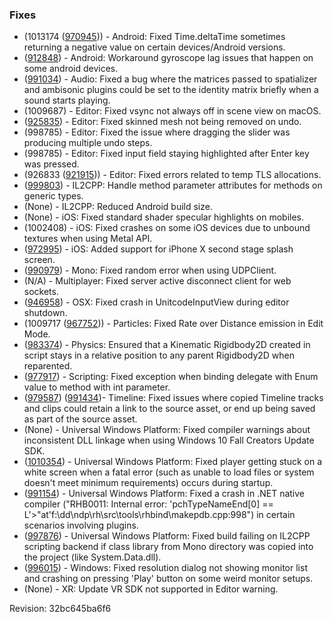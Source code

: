 ### Fixes

*   (1013174 ([970945](https://issuetracker.unity3d.com/product/unity/issues/guid/970945/))) - Android: Fixed Time.deltaTime sometimes returning a negative value on certain devices/Android versions.
*   ([912848](https://issuetracker.unity3d.com/product/unity/issues/guid/912848/)) - Android: Workaround gyroscope lag issues that happen on some android devices.
*   ([991034](https://issuetracker.unity3d.com/product/unity/issues/guid/991034/)) - Audio: Fixed a bug where the matrices passed to spatializer and ambisonic plugins could be set to the identity matrix briefly when a sound starts playing.
*   (1009687) - Editor: Fixed vsync not always off in scene view on macOS.
*   ([925835](https://issuetracker.unity3d.com/product/unity/issues/guid/925835/)) - Editor: Fixed skinned mesh not being removed on undo.
*   (998785) - Editor: Fixed the issue where dragging the slider was producing multiple undo steps.
*   (998785) - Editor: Fixed input field staying highlighted after Enter key was pressed.
*   (926833 ([921915](https://issuetracker.unity3d.com/product/unity/issues/guid/921915/))) - Editor: Fixed errors related to temp TLS allocations.
*   ([999803](https://issuetracker.unity3d.com/product/unity/issues/guid/999803/)) - IL2CPP: Handle method parameter attributes for methods on generic types.
*   (None) - IL2CPP: Reduced Android build size.
*   (None) - iOS: Fixed standard shader specular highlights on mobiles.
*   (1002408) - iOS: Fixed crashes on some iOS devices due to unbound textures when using Metal API.
*   ([972995](https://issuetracker.unity3d.com/product/unity/issues/guid/972995/)) - iOS: Added support for iPhone X second stage splash screen.
*   ([990979](https://issuetracker.unity3d.com/product/unity/issues/guid/990979/)) - Mono: Fixed random error when using UDPClient.
*   (N/A) - Multiplayer: Fixed server active disconnect client for web sockets.
*   ([946958](https://issuetracker.unity3d.com/product/unity/issues/guid/946958/)) - OSX: Fixed crash in UnitcodeInputView during editor shutdown.
*   (1009717 ([967752](https://issuetracker.unity3d.com/product/unity/issues/guid/967752/))) - Particles: Fixed Rate over Distance emission in Edit Mode.
*   ([983374](https://issuetracker.unity3d.com/product/unity/issues/guid/983374/)) - Physics: Ensured that a Kinematic Rigidbody2D created in script stays in a relative position to any parent Rigidbody2D when reparented.
*   ([977917](https://issuetracker.unity3d.com/product/unity/issues/guid/977917/)) - Scripting: Fixed exception when binding delegate with Enum value to method with int parameter.
*   ([979587](https://issuetracker.unity3d.com/product/unity/issues/guid/979587/)) ([991434](https://issuetracker.unity3d.com/product/unity/issues/guid/991434/))- Timeline: Fixed issues where copied Timeline tracks and clips could retain a link to the source asset, or end up being saved as part of the source asset.
*   (None) - Universal Windows Platform: Fixed compiler warnings about inconsistent DLL linkage when using Windows 10 Fall Creators Update SDK.
*   ([1010354](https://issuetracker.unity3d.com/product/unity/issues/guid/1010354/)) - Universal Windows Platform: Fixed player getting stuck on a white screen when a fatal error (such as unable to load files or system doesn't meet minimum requirements) occurs during startup.
*   ([991154](https://issuetracker.unity3d.com/product/unity/issues/guid/991154/)) - Universal Windows Platform: Fixed a crash in .NET native compiler ("RHB0011: Internal error: 'pchTypeNameEnd\[0\] == L'>"at'f:\\dd\\ndp\\rh\\src\\tools\\rhbind\\makepdb.cpp:998") in certain scenarios involving plugins.
*   ([997876](https://issuetracker.unity3d.com/product/unity/issues/guid/997876/)) - Universal Windows Platform: Fixed build failing on IL2CPP scripting backend if class library from Mono directory was copied into the project (like System.Data.dll).
*   ([996015](https://issuetracker.unity3d.com/product/unity/issues/guid/996015/)) - Windows: Fixed resolution dialog not showing monitor list and crashing on pressing 'Play' button on some weird monitor setups.
*   (None) - XR: Update VR SDK not supported in Editor warning.

Revision: 32bc645ba6f6
